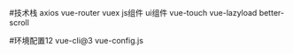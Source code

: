 #技术栈
    axios
    vue-router
    vuex
    js组件
    ui组件
    vue-touch
    vue-lazyload
    better-scroll

#环境配置12
vue-cli@3
vue-config.js